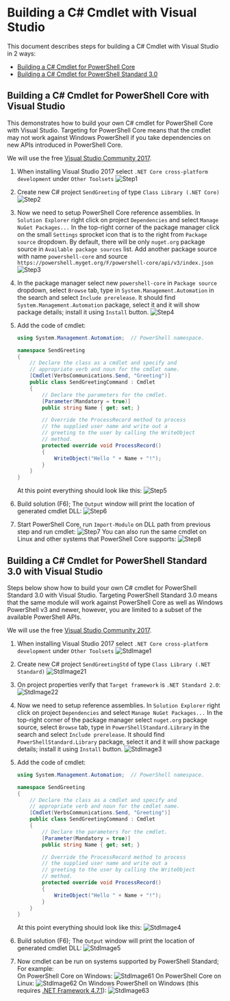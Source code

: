 # Building a C# Cmdlet with Visual Studio

This document describes steps for building a C# Cmdlet with Visual Studio in 2 ways:

* [Building a C# Cmdlet for PowerShell Core](#building-a-c-cmdlet-for-powershell-core-with-visual-studio)
* [Building a C# Cmdlet for PowerShell Standard 3.0](#building-a-c-cmdlet-for-powershell-standard-30-with-visual-studio)

## Building a C# Cmdlet for PowerShell Core with Visual Studio

This demonstrates how to build your own C# cmdlet for PowerShell Core with Visual Studio.
Targeting for PowerShell Core means that the cmdlet may not work against Windows PowerShell if you take dependencies on new APIs introduced in PowerShell Core.

We will use the free [Visual Studio Community 2017](https://www.visualstudio.com/downloads).

1. When installing Visual Studio 2017 select `.NET Core cross-platform development` under `Other Toolsets`
  ![Step1](./Images/Step1.png)

1. Create new C# project `SendGreeting` of type `Class Library (.NET Core)`
  ![Step2](./Images/Step2.png)

1. Now we need to setup PowerShell Core reference assemblies.
  In `Solution Explorer` right click on project `Dependencies` and select `Manage NuGet Packages...`
In the top-right corner of the package manager click on the small `Settings` sprocket icon that is to the right from `Package source` dropdown.
By default, there will be only `nuget.org` package source in `Available package sources` list.
Add another package source with name `powershell-core` and source `https://powershell.myget.org/F/powershell-core/api/v3/index.json`
![Step3](./Images/Step3.png)

1. In the package manager select new `powershell-core` in `Package source` dropdown, select `Browse` tab, type in `System.Management.Automation` in the search and select `Include prerelease`.
  It should find `System.Management.Automation` package, select it and it will show package details; install it using `Install` button.
![Step4](./Images/Step4.png)

1. Add the code of cmdlet:

    ```csharp
    using System.Management.Automation;  // PowerShell namespace.

    namespace SendGreeting
    {
        // Declare the class as a cmdlet and specify and
        // appropriate verb and noun for the cmdlet name.
        [Cmdlet(VerbsCommunications.Send, "Greeting")]
        public class SendGreetingCommand : Cmdlet
        {
            // Declare the parameters for the cmdlet.
            [Parameter(Mandatory = true)]
            public string Name { get; set; }

            // Override the ProcessRecord method to process
            // the supplied user name and write out a
            // greeting to the user by calling the WriteObject
            // method.
            protected override void ProcessRecord()
            {
                WriteObject("Hello " + Name + "!");
            }
        }
    }
    ```

    At this point everything should look like this:
    ![Step5](./Images/Step5.png)

1. Build solution (F6); The `Output` window will print the location of generated cmdlet DLL:
  ![Step6](./Images/Step6.png)

1. Start PowerShell Core, run `Import-Module` on DLL path from previous step and run cmdlet:
  ![Step7](./Images/Step7.png)
You can also run the same cmdlet on Linux and other systems that PowerShell Core supports:
![Step8](./Images/Step8.png)

## Building a C# Cmdlet for PowerShell Standard 3.0 with Visual Studio

Steps below show how to build your own C# cmdlet for PowerShell Standard 3.0 with Visual Studio.
Targeting PowerShell Standard 3.0 means that the same module will work against PowerShell Core as well as Windows PowerShell v3 and newer,
however, you are limited to a subset of the available PowerShell APIs.

We will use the free [Visual Studio Community 2017](https://www.visualstudio.com/downloads).

1. When installing Visual Studio 2017 select `.NET Core cross-platform development` under `Other Toolsets`
  ![StdImage1](./Images/Step1.png)

1. Create new C# project `SendGreetingStd` of type `Class Library (.NET Standard)`
  ![StdImage21](./Images/Std21.png)

1. On project properties verify that `Target framework` is `.NET Standard 2.0`:<br />
  ![StdImage22](./Images/Std22.png)

1. Now we need to setup reference assemblies.
  In `Solution Explorer` right click on project `Dependencies` and select `Manage NuGet Packages...`
In the top-right corner of the package manager select `nuget.org` package source, select `Browse` tab, type in `PowerShellStandard.Library` in the search and select `Include prerelease`.
It should find `PowerShellStandard.Library` package, select it and it will show package details; install it using `Install` button.
![StdImage3](./Images/Std3.png)

1. Add the code of cmdlet:

    ```csharp
    using System.Management.Automation;  // PowerShell namespace.

    namespace SendGreeting
    {
        // Declare the class as a cmdlet and specify and
        // appropriate verb and noun for the cmdlet name.
        [Cmdlet(VerbsCommunications.Send, "Greeting")]
        public class SendGreetingCommand : Cmdlet
        {
            // Declare the parameters for the cmdlet.
            [Parameter(Mandatory = true)]
            public string Name { get; set; }

            // Override the ProcessRecord method to process
            // the supplied user name and write out a
            // greeting to the user by calling the WriteObject
            // method.
            protected override void ProcessRecord()
            {
                WriteObject("Hello " + Name + "!");
            }
        }
    }
    ```

    At this point everything should look like this:
    ![StdImage4](./Images/Std4.png)

1. Build solution (F6); The `Output` window will print the location of generated cmdlet DLL:
  ![StdImage5](./Images/Std5.png)

1. Now cmdlet can be run on systems supported by PowerShell Standard;<br />
  For example:<br />
  On PowerShell Core on Windows:
![StdImage61](./Images/Std61.png)
On PowerShell Core on Linux:
![StdImage62](./Images/Std62.png)
On Windows PowerShell on Windows (this requires [.NET Framework 4.7.1](https://github.com/Microsoft/dotnet-framework-early-access/blob/master/instructions.md)):
![StdImage63](./Images/Std63.png)
